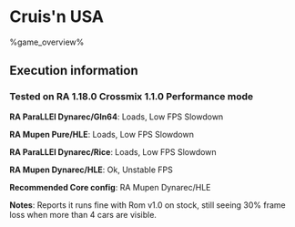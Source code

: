 # Cruis'n USA 

%game_overview%

## Execution information

### Tested on RA 1.18.0 Crossmix 1.1.0 Performance mode

**RA ParaLLEl Dynarec/Gln64**: Loads, Low FPS Slowdown

**RA Mupen Pure/HLE**: Loads, Low FPS Slowdown

**RA ParaLLEl Dynarec/Rice**: Loads, Low FPS Slowdown

**RA Mupen Dynarec/HLE**: Ok, Unstable FPS

**Recommended Core config**: RA Mupen Dynarec/HLE

**Notes**: Reports it runs fine with Rom v1.0 on stock, still seeing 30% frame loss when more than 4 cars are visible.